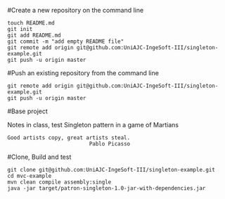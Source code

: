 #Create a new repository on the command line

    touch README.md
    git init
    git add README.md
    git commit -m "add empty README file"
    git remote add origin git@github.com:UniAJC-IngeSoft-III/singleton-example.git
    git push -u origin master
    
#Push an existing repository from the command line

    git remote add origin git@github.com:UniAJC-IngeSoft-III/singleton-example.git
    git push -u origin master

#Base project

Notes in class, test Singleton pattern in a game of Martians

    Good artists copy, great artists steal.
                              Pablo Picasso

#Clone, Build and test

    git clone git@github.com:UniAJC-IngeSoft-III/singleton-example.git 
    cd mvc-example
    mvn clean compile assembly:single
    java -jar target/patron-singleton-1.0-jar-with-dependencies.jar
    
  